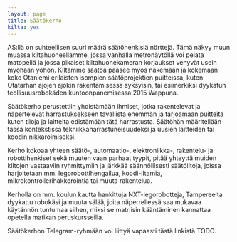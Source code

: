 ```yaml
---
layout: page
title: Säätökerho
kilta: yes
---
```

AS:llä on suhteellisen suuri määrä säätöhenkisiä nörttejä. Tämä näkyy muun muassa kiltahuoneellamme, jossa vanhalla metronäytöllä voi pelata matopeliä ja jossa pikaiset kiltahuonekameran korjaukset venyvät usein myöhään yöhön. Kiltamme säätöä pääsee myös näkemään ja kokemaan koko Otaniemi erilaisten isompien säätöprojektien puitteissa, kuten Otatarhan ajojen ajokin rakentamisessa syksyisin, tai esimerkiksi dyykatun teollisuusrobokäden kuntoonpanemisessa 2015 Wappuna.

Säätökerho perustettiin yhdistämään ihmiset, jotka rakentelevat ja näpertelevät harrastuksekseen tavallista enemmän ja tarjoamaan puitteita kuten tiloja ja laitteita edistämään tätä harrastusta. Säätöhän määritellään tässä kontekstissa tekniikkaharrastuneisuudeksi ja uusien laitteiden tai koodin nikkaroimiseksi.

Kerho kokoaa yhteen säätö-, automaatio-, elektroniikka-, rakentelu- ja robottihenkiset sekä muuten vaan parhaat tyypit, pitää yhteyttä muiden kiltojen vastaaviin ryhmittymiin ja järkkää säännöllisesti säätöiltoja, joissa harjoitetaan mm. legorobottihengailua, koodi-iltamia, mikrokontrollerihakkerointia tai muuta rakentelua.

Kerholla on mm. koulun kautta hankittuja NXT-legorobotteja, Tampereelta dyykattu robokäsi ja muuta sälää, joita näperrellessä saa mukavaa käytännön tuntumaa siihen, miksi se matriisin kääntäminen kannattaa opetella matikan peruskursseilla.

Säätökerhon Telegram-ryhmään voi liittyä vapaasti tästä linkistä TODO.
